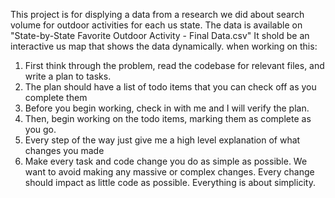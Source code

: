 This project is for displying a data from a research we did about search volume for outdoor activities for each us state.
The data is available on "State-by-State Favorite Outdoor Activity - Final Data.csv"
It shold be an interactive us map that shows the data dynamically.
when working on this:
1. First think through the problem, read the codebase for relevant files, and write a plan to tasks.
2. The plan should have a list of todo items that you can check off as you complete them
3. Before you begin working, check in with me and I will verify the plan.
4. Then, begin working on the todo items, marking them as complete as you go.
5. Every step of the way just give me a high level explanation of what changes you made
6. Make every task and code change you do as simple as possible. We want to avoid making any massive or complex changes. Every change should impact as little code as possible. Everything is about simplicity.